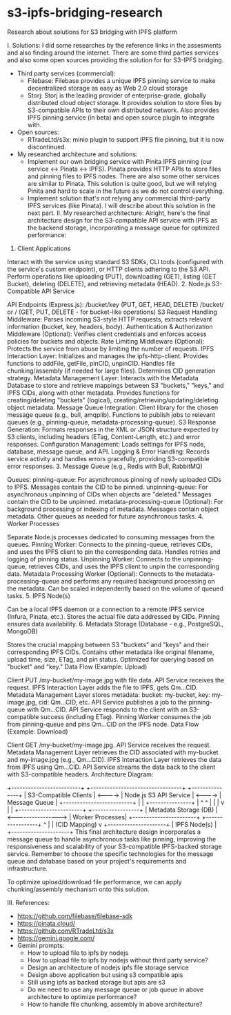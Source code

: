 # s3-ipfs-bridging-research
Research about solutions for S3 bridging with IPFS platform

I. Solutions:
I did some researches by the reference links in the assesments and also finding around the internet. There are some third parties services and also some open sources providing the solution for for S3-IPFS bridging.
- Third party services (commercial):
    - Filebase: Filebase provides a unique IPFS pinning service to make decentralized storage as easy as Web 2.0 cloud storage
    - Storj: Storj is the leading provider of enterprise-grade, globally distributed cloud object storage. It provides solution to store files by S3-compatible APIs to their own distributed network. Also provides IPFS pinning service (in beta) and open source plugin to integrate with. 
- Open sources:
    - RTradeLtd/s3x: minio plugin to support IPFS file pinning, but it is now discontinued.
- My researched architecture and solutions:
    - Implement our own bridging service with Pinita IPFS pinning (our service <-> Pinata <-> IPFS). Pinata provides HTTP APIs to store files and pinning files to IPFS nodes. There are also some other services are similar to Pinata. This solution is quite good, but we will relying Pinita and hard to scale in the future as we do not control everything.
    - Implement solution that's not relying any commercial third-party IPFS services (like Pinata). I will describe about this solution in the next part.
II. My researched architecture:
Alright, here's the final architecture design for the S3-compatible API service with IPFS as the backend storage, incorporating a message queue for optimized performance:

1. Client Applications

Interact with the service using standard S3 SDKs, CLI tools (configured with the service's custom endpoint), or HTTP clients adhering to the S3 API.
Perform operations like uploading (PUT), downloading (GET), listing (GET Bucket), deleting (DELETE), and retrieving metadata (HEAD).
2. Node.js S3-Compatible API Service

API Endpoints (Express.js):
/bucket/key (PUT, GET, HEAD, DELETE)
/bucket/ or / (GET, PUT, DELETE - for bucket-like operations)
S3 Request Handling Middleware: Parses incoming S3-style HTTP requests, extracts relevant information (bucket, key, headers, body).
Authentication & Authorization Middleware (Optional): Verifies client credentials and enforces access policies for buckets and objects.
Rate Limiting Middleware (Optional): Protects the service from abuse by limiting the number of requests.
IPFS Interaction Layer:
Initializes and manages the ipfs-http-client.
Provides functions to addFile, getFile, pinCID, unpinCID.
Handles file chunking/assembly (if needed for large files).
Determines CID generation strategy.
Metadata Management Layer:
Interacts with the Metadata Database to store and retrieve mappings between S3 "buckets," "keys," and IPFS CIDs, along with other metadata.
Provides functions for creating/deleting "buckets" (logical), creating/retrieving/updating/deleting object metadata.
Message Queue Integration:
Client library for the chosen message queue (e.g., bull, amqplib).
Functions to publish jobs to relevant queues (e.g., pinning-queue, metadata-processing-queue).
S3 Response Generation: Formats responses in the XML or JSON structure expected by S3 clients, including headers (ETag, Content-Length, etc.) and error responses.
Configuration Management: Loads settings for IPFS node, database, message queue, and API.
Logging & Error Handling: Records service activity and handles errors gracefully, providing S3-compatible error responses.
3. Message Queue (e.g., Redis with Bull, RabbitMQ)

Queues:
pinning-queue: For asynchronous pinning of newly uploaded CIDs to IPFS. Messages contain the CID to be pinned.
unpinning-queue: For asynchronous unpinning of CIDs when objects are "deleted." Messages contain the CID to be unpinned.
metadata-processing-queue (Optional): For background processing or indexing of metadata. Messages contain object metadata.
Other queues as needed for future asynchronous tasks.
4. Worker Processes

Separate Node.js processes dedicated to consuming messages from the queues.
Pinning Worker: Connects to the pinning-queue, retrieves CIDs, and uses the IPFS client to pin the corresponding data. Handles retries and logging of pinning status.
Unpinning Worker: Connects to the unpinning-queue, retrieves CIDs, and uses the IPFS client to unpin the corresponding data.
Metadata Processing Worker (Optional): Connects to the metadata-processing-queue and performs any required background processing on the metadata.
Can be scaled independently based on the volume of queued tasks.
5. IPFS Node(s)

Can be a local IPFS daemon or a connection to a remote IPFS service (Infura, Pinata, etc.).
Stores the actual file data addressed by CIDs.
Pinning ensures data availability.
6. Metadata Storage (Database - e.g., PostgreSQL, MongoDB)

Stores the crucial mapping between S3 "buckets" and "keys" and their corresponding IPFS CIDs.
Contains other metadata like original filename, upload time, size, ETag, and pin status.
Optimized for querying based on "bucket" and "key."
Data Flow (Example: Upload)

Client PUT /my-bucket/my-image.jpg with file data.
API Service receives the request.
IPFS Interaction Layer adds the file to IPFS, gets Qm...CID.
Metadata Management Layer stores metadata: bucket: my-bucket, key: my-image.jpg, cid: Qm...CID, etc.
API Service publishes a job to the pinning-queue with Qm...CID.
API Service responds to the client with an S3-compatible success (including ETag).
Pinning Worker consumes the job from pinning-queue and pins Qm...CID on the IPFS node.
Data Flow (Example: Download)

Client GET /my-bucket/my-image.jpg.
API Service receives the request.
Metadata Management Layer retrieves the CID associated with my-bucket and my-image.jpg (e.g., Qm...CID).
IPFS Interaction Layer retrieves the data from IPFS using Qm...CID.
API Service streams the data back to the client with S3-compatible headers.
Architecture Diagram:

+-------------------------+        +---------------------------------+        +---------------+
| S3-Compatible Clients   | <----> | Node.js S3 API Service        |   <----> | Message Queue |
+-------------------------+        |                               |          +---------------+
                                     |                                        ^         ^
                                     |                                        |         |
                                     v                                        |         |
                           +-----------------------+                  +-----------------+
                           | Metadata Storage (DB) | <----------------> | Worker Processes|
                           +-----------------------+                  +-----------------+
                                     ^
                                     |
                                     | (CID Mapping)
                                     v
                           +---------------------+
                           | IPFS Node(s)        |
                           +---------------------+
This final architecture design incorporates a message queue to handle asynchronous tasks like pinning, improving the responsiveness and scalability of your S3-compatible IPFS-backed storage service. Remember to choose the specific technologies for the message queue and database based on your project's requirements and infrastructure.

To optimize upload/download file performance, we can apply chunking/assembly mechanism onto this solution.

III. References:
- https://github.com/filebase/filebase-sdk
- https://pinata.cloud/
- https://github.com/RTradeLtd/s3x
- https://gemini.google.com/
- Gemini prompts:
    - How to upload file to ipfs by nodejs
    - How to upload file to ipfs by nodejs without third party service?
    - Design an architecture of nodejs ipfs file storage service
    - Design above application but using s3 compatible apis
    - Still using ipfs as backed storage but apis are s3
    - Do we need to use any message queue or job queue in above architecture to optimize performance?
    - How to handle file chunking, assembly in above architecture?
